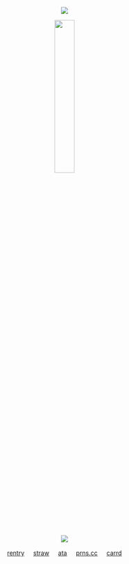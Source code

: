 
<p align = "center">
<img src="https://komarev.com/ghpvc/?username=soasp&color=lightgrey&style=plastic&label=♡"/>
</p>


<p align = "center">
<img src="https://file.garden/Z1SZxHBTpxsvkwdR/8b09ff9dd07fbb518473d0e92b6400d4-removebg-preview.png" height="30%" width="30%" />
</p>

<p align = "center">
<img src="https://spotify-github-profile.kittinanx.com/api/view?uid=31eh5fb5ey6vitr6hd63nzikbbnq&cover_image=true&theme=natemoo-re&show_offline=true&background_color=121212&interchange=false&bar_color=b5b5b5&bar_color_cover=false)](https://github.com/kittinan/spotify-github-profile)"/>

<p align="center">
<a href="https://rentry.co/aphonic">rentry</a> ㅤ
<a href="https://mafios.straw.page">straw</a> ㅤ
<a href="https://soap.atabook.org">ata</a> ㅤ
<a href="https://pronouns.cc/@soasp">prns.cc</a> ㅤ
<a href="https://aphnic.carrd.co/">carrd</a>
